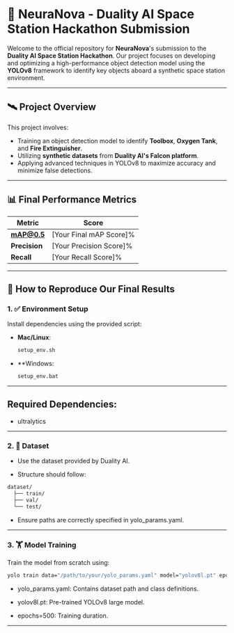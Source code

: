 # 🚀 NeuraNova - Duality AI Space Station Hackathon Submission

Welcome to the official repository for **NeuraNova**'s submission to the **Duality AI Space Station Hackathon**. Our project focuses on developing and optimizing a high-performance object detection model using the **YOLOv8** framework to identify key objects aboard a synthetic space station environment.

---

## 🛰️ Project Overview

This project involves:
- Training an object detection model to identify **Toolbox**, **Oxygen Tank**, and **Fire Extinguisher**.
- Utilizing **synthetic datasets** from **Duality AI's Falcon platform**.
- Applying advanced techniques in YOLOv8 to maximize accuracy and minimize false detections.

---

## 📊 Final Performance Metrics

| Metric        | Score         |
|---------------|---------------|
| **mAP@0.5**    | [Your Final mAP Score]% |
| **Precision**  | [Your Precision Score]% |
| **Recall**     | [Your Recall Score]% |

---

## 🔁 How to Reproduce Our Final Results

### 1. ✅ Environment Setup

Install dependencies using the provided script:

- **Mac/Linux**:  
  ```bash
  setup_env.sh
  ```
- **Windows:
    ```bash
    setup_env.bat
    ```
---
## Required Dependencies:
- ultralytics
  
---
### 2. 📁 Dataset

- Use the dataset provided by Duality AI.

- Structure should follow:
```bash
dataset/
  ├── train/
  ├── val/
  └── test/
```
- Ensure paths are correctly specified in yolo_params.yaml.

---

### 3. 🏋️ Model Training
Train the model from scratch using:

```bash 
yolo train data="/path/to/your/yolo_params.yaml" model="yolov8l.pt" epochs=100 imgsz=640
```
- yolo_params.yaml: Contains dataset path and class definitions.

- yolov8l.pt: Pre-trained YOLOv8 large model.

- epochs=500: Training duration.

---

